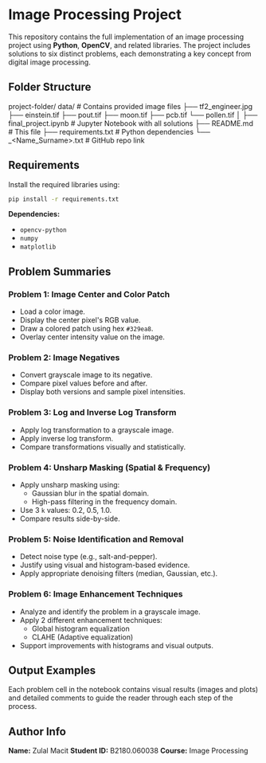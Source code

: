 #  Image Processing Project 

This repository contains the full implementation of an image processing project using **Python**, **OpenCV**, and related libraries. 
The project includes solutions to six distinct problems, each demonstrating a key concept from digital image processing.


##  Folder Structure

project-folder/
 data/     # Contains provided image files
  ├── tf2_engineer.jpg
  ├── einstein.tif
  ├── pout.tif
  ├── moon.tif
  ├── pcb.tif
  └── pollen.tif
│
├── final_project.ipynb            # Jupyter Notebook with all solutions
├── README.md                      # This file
├── requirements.txt               # Python dependencies
└── <StudentID>_<Name_Surname>.txt # GitHub repo link



## Requirements

Install the required libraries using:

```bash
pip install -r requirements.txt
```

**Dependencies:**

- `opencv-python`
- `numpy`
- `matplotlib`


## Problem Summaries

### Problem 1: Image Center and Color Patch

- Load a color image.
- Display the center pixel's RGB value.
- Draw a colored patch using hex `#329ea8`.
- Overlay center intensity value on the image.

### Problem 2: Image Negatives

- Convert grayscale image to its negative.
- Compare pixel values before and after.
- Display both versions and sample pixel intensities.

### Problem 3: Log and Inverse Log Transform

- Apply log transformation to a grayscale image.
- Apply inverse log transform.
- Compare transformations visually and statistically.

### Problem 4: Unsharp Masking (Spatial & Frequency)

- Apply unsharp masking using:
  - Gaussian blur in the spatial domain.
  - High-pass filtering in the frequency domain.
- Use 3 `k` values: 0.2, 0.5, 1.0.
- Compare results side-by-side.

### Problem 5: Noise Identification and Removal

- Detect noise type (e.g., salt-and-pepper).
- Justify using visual and histogram-based evidence.
- Apply appropriate denoising filters (median, Gaussian, etc.).

### Problem 6: Image Enhancement Techniques

- Analyze and identify the problem in a grayscale image.
- Apply 2 different enhancement techniques:
  - Global histogram equalization
  - CLAHE (Adaptive equalization)
- Support improvements with histograms and visual outputs.


## Output Examples

Each problem cell in the notebook contains visual results (images and plots) and detailed comments to guide the reader through each step of the process.


## Author Info

**Name:** Zulal Macit
**Student ID:** B2180.060038
**Course:** Image Processing
